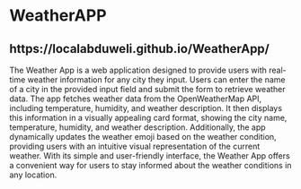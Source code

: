 <h1>WeatherAPP</h1>
<h2>https://localabduweli.github.io/WeatherApp/</h2>
<P>The Weather App is a web application designed to provide users with real-time weather information for any city they input. Users can enter the name of a city in the provided input field and submit the form to retrieve weather data. The app fetches weather data from the OpenWeatherMap API, including temperature, humidity, and weather description. It then displays this information in a visually appealing card format, showing the city name, temperature, humidity, and weather description. Additionally, the app dynamically updates the weather emoji based on the weather condition, providing users with an intuitive visual representation of the current weather. With its simple and user-friendly interface, the Weather App offers a convenient way for users to stay informed about the weather conditions in any location.</P>

